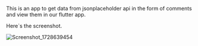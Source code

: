 This is an app to get data from jsonplaceholder api in the form of comments and view them in our flutter app.

Here`s the screenshot.


![Screenshot_1728639454](https://github.com/user-attachments/assets/431da452-5e25-4d79-a237-c9eaca44f042)
